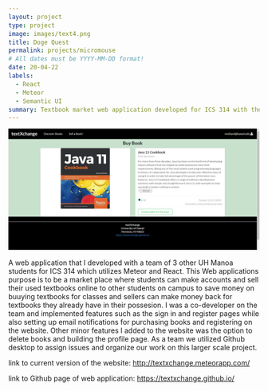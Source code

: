 ```yaml
---
layout: project
type: project
image: images/text4.png
title: Doge Quest
permalink: projects/micromouse
# All dates must be YYYY-MM-DD format!
date: 20-04-22
labels:
  - React
  - Meteor
  - Semantic UI
summary: Textbook market web application developed for ICS 314 with the goal of developing a website.
---
```


<img class="ui medium right floated rounded image" src="../images/text3.png">

A web application that I developed with a team of 3 other UH Manoa students for ICS 314 which utilizes Meteor and React. This Web applications purpose is to be a market place where students can make accounts and sell their used textbooks online to other students on campus to save money on buuying textbooks for classes and sellers can make money back for textbooks they already have in their possesion. I was a co-developer on the team and implemented features such as the sign in and register pages while also setting up email notifications for purchasing books and registering on the website. Other minor features I added to the website was the option to delete books and building the profile page. As a team we utilized Github desktop to assign issues and organize our work on this larger scale project.


link to current version of the website: http://textxchange.meteorapp.com/

link to Github page of web application: https://textxchange.github.io/
